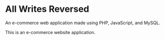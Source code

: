 # All Writes Reversed 

An e-commerce web application made using PHP, JavaScript, and MySQL.

This is an e-commerce website application.
